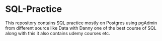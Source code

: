 # SQL-Practice
This repository contains SQL practice mostly on Postgres using pgAdmin from different source like Data with Danny one of the best course of SQL along with this it also contains udemy courses etc.
